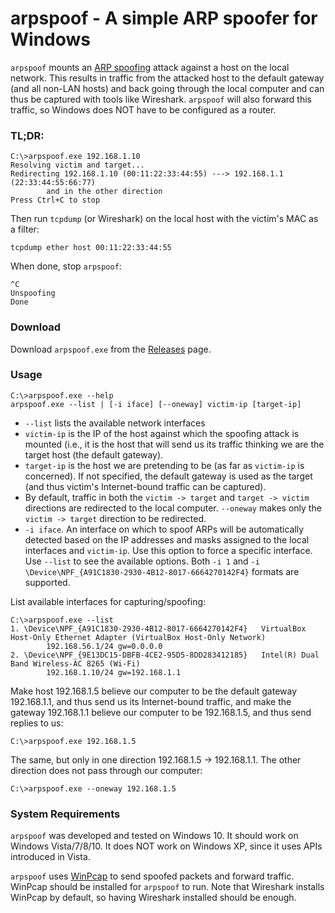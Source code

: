 # arpspoof - A simple ARP spoofer for Windows

`arpspoof` mounts an [ARP spoofing](https://en.wikipedia.org/wiki/ARP_spoofing) attack against a host on the local network. This results in traffic from the attacked host to the default gateway (and all non-LAN hosts) and back going through the local computer and can thus be captured with tools like Wireshark. `arpspoof` will also forward this traffic, so Windows does NOT have to be configured as a router.

### TL;DR:
```
C:\>arpspoof.exe 192.168.1.10
Resolving victim and target...
Redirecting 192.168.1.10 (00:11:22:33:44:55) ---> 192.168.1.1 (22:33:44:55:66:77)
        and in the other direction
Press Ctrl+C to stop
```

Then run `tcpdump` (or Wireshark) on the local host with the victim's MAC as a filter:
```
tcpdump ether host 00:11:22:33:44:55
```

When done, stop `arpspoof`:
```
^C
Unspoofing
Done
```

### Download

Download `arpspoof.exe` from the [Releases](https://github.com/alandau/arpspoof/releases) page.

### Usage
```
C:\>arpspoof.exe --help
arpspoof.exe --list | [-i iface] [--oneway] victim-ip [target-ip]
```
- `--list` lists the available network interfaces
- `victim-ip` is the IP of the host against which the spoofing attack is mounted (i.e., it is the host that will send us its traffic thinking we are the target host (the default gateway).
- `target-ip` is the host we are pretending to be (as far as `victim-ip` is concerned). If not specified, the default gateway is used as the target (and thus victim's Internet-bound traffic can be captured).
- By default, traffic in both the `victim -> target` and `target -> victim` directions are redirected to the local computer. `--oneway` makes only the `victim -> target` direction to be redirected.
- `-i iface`. An interface on which to spoof ARPs will be automatically detected based on the IP addresses and masks assigned to the local interfaces and `victim-ip`. Use this option to force a specific interface. Use `--list` to see the available options. Both `-i 1` and `-i \Device\NPF_{A91C1830-2930-4B12-8017-6664270142F4}` formats are supported.


List available interfaces for capturing/spoofing:

```
C:\>arpspoof.exe --list
1. \Device\NPF_{A91C1830-2930-4B12-8017-6664270142F4}   VirtualBox Host-Only Ethernet Adapter (VirtualBox Host-Only Network)
        192.168.56.1/24 gw=0.0.0.0
2. \Device\NPF_{9E13DC15-DBFB-4CE2-95D5-8DD283412185}   Intel(R) Dual Band Wireless-AC 8265 (Wi-Fi)
        192.168.1.10/24 gw=192.168.1.1
```

Make host 192.168.1.5 believe our computer to be the default gateway 192.168.1.1, and thus send us its Internet-bound traffic, and make the gateway 192.168.1.1 believe our computer to be 192.168.1.5, and thus send replies to us:

```
C:\>arpspoof.exe 192.168.1.5
```

The same, but only in one direction 192.168.1.5 -> 192.168.1.1. The other direction does not pass through our computer:

```
C:\>arpspoof.exe --oneway 192.168.1.5
```

### System Requirements

`arpspoof` was developed and tested on Windows 10. It should work on Windows Vista/7/8/10. It does NOT work on Windows XP, since it uses APIs introduced in Vista.

`arpspoof` uses [WinPcap](https://www.winpcap.org/) to send spoofed packets and forward traffic. WinPcap should be installed for `arpspoof` to run. Note that Wireshark installs WinPcap by default, so having Wireshark installed should be enough.
